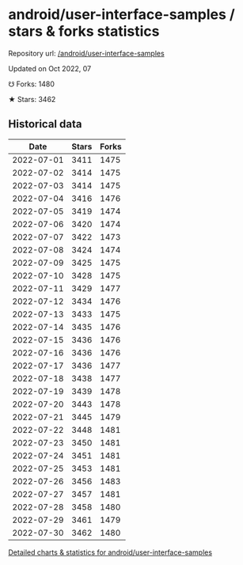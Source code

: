 # android/user-interface-samples / stars & forks statistics

Repository url: [/android/user-interface-samples](https://github.com/android/user-interface-samples)

Updated on Oct 2022, 07

☋ Forks: 1480

★ Stars: 3462

## Historical data
| Date | Stars | Forks |
|------|-------|-------|
| 2022-07-01 | 3411 | 1475 | 
| 2022-07-02 | 3414 | 1475 | 
| 2022-07-03 | 3414 | 1475 | 
| 2022-07-04 | 3416 | 1476 | 
| 2022-07-05 | 3419 | 1474 | 
| 2022-07-06 | 3420 | 1474 | 
| 2022-07-07 | 3422 | 1473 | 
| 2022-07-08 | 3424 | 1474 | 
| 2022-07-09 | 3425 | 1475 | 
| 2022-07-10 | 3428 | 1475 | 
| 2022-07-11 | 3429 | 1477 | 
| 2022-07-12 | 3434 | 1476 | 
| 2022-07-13 | 3433 | 1475 | 
| 2022-07-14 | 3435 | 1476 | 
| 2022-07-15 | 3436 | 1476 | 
| 2022-07-16 | 3436 | 1476 | 
| 2022-07-17 | 3436 | 1477 | 
| 2022-07-18 | 3438 | 1477 | 
| 2022-07-19 | 3439 | 1478 | 
| 2022-07-20 | 3443 | 1478 | 
| 2022-07-21 | 3445 | 1479 | 
| 2022-07-22 | 3448 | 1481 | 
| 2022-07-23 | 3450 | 1481 | 
| 2022-07-24 | 3451 | 1481 | 
| 2022-07-25 | 3453 | 1481 | 
| 2022-07-26 | 3456 | 1483 | 
| 2022-07-27 | 3457 | 1481 | 
| 2022-07-28 | 3458 | 1480 | 
| 2022-07-29 | 3461 | 1479 | 
| 2022-07-30 | 3462 | 1480 | 


[Detailed charts & statistics for android/user-interface-samples](https://reviewgithub.com/rep/android/user-interface-samples)
